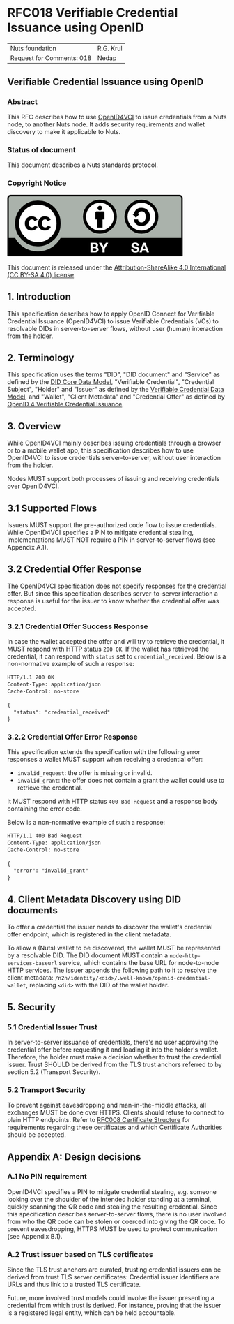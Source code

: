 # RFC018 Verifiable Credential Issuance using OpenID

|                           |           |
|:--------------------------|:----------|
| Nuts foundation           | R.G. Krul |
| Request for Comments: 018 | Nedap     |

## Verifiable Credential Issuance using OpenID

### Abstract

This RFC describes how to use [OpenID4VCI](https://openid.net/specs/openid-4-verifiable-credential-issuance-1_0.html)
to issue credentials from a Nuts node, to another Nuts node. It adds security requirements and wallet discovery
to make it applicable to Nuts.

### Status of document

This document describes a Nuts standards protocol.

### Copyright Notice

![](../.gitbook/assets/license.png)

This document is released under the [Attribution-ShareAlike 4.0 International \(CC BY-SA 4.0\) license](https://creativecommons.org/licenses/by-sa/4.0/).

## 1. Introduction

This specification describes how to apply OpenID Connect for Verifiable Credential Issuance (OpenID4VCI) to issue Verifiable Credentials (VCs)
to resolvable DIDs in server-to-server flows, without user (human) interaction from the holder.

## 2. Terminology

This specification uses the terms "DID", "DID document" and "Service" as defined by the [DID Core Data Model](https://www.w3.org/TR/did-core/),
"Verifiable Credential", "Credential Subject", "Holder" and "Issuer" as defined by the [Verifiable Credential Data Model](https://www.w3.org/TR/vc-data-model/), and
"Wallet", "Client Metadata" and "Credential Offer" as defined by [OpenID 4 Verifiable Credential Issuance](https://openid.net/specs/openid-4-verifiable-credential-issuance-1_0.html).

## 3. Overview

While OpenID4VCI mainly describes issuing credentials through a browser or to a mobile wallet app,
this specification describes how to use OpenID4VCI to issue credentials server-to-server, without user interaction from the holder.

Nodes MUST support both processes of issuing and receiving credentials over OpenID4VCI.

## 3.1 Supported Flows

Issuers MUST support the pre-authorized code flow to issue credentials.
While OpenID4VCI specifies a PIN to mitigate credential stealing,
implementations MUST NOT require a PIN in server-to-server flows (see Appendix A.1).

## 3.2 Credential Offer Response

The OpenID4VCI specification does not specify responses for the credential offer.
But since this specification describes server-to-server interaction
a response is useful for the issuer to know whether the credential offer was accepted.

### 3.2.1 Credential Offer Success Response

In case the wallet accepted the offer and will try to retrieve the credential, it MUST respond with HTTP status `200 OK`.
If the wallet has retrieved the credential, it can respond with `status` set to `credential_received`.
Below is a non-normative example of such a response:

```http
HTTP/1.1 200 OK
Content-Type: application/json
Cache-Control: no-store

{
  "status": "credential_received"
}
```

### 3.2.2 Credential Offer Error Response

This specification extends the specification with the following error responses a wallet MUST support when receiving a credential offer:

- `invalid_request`: the offer is missing or invalid.
- `invalid_grant`: the offer does not contain a grant the wallet could use to retrieve the credential.

It MUST respond with HTTP status `400 Bad Request` and a response body containing the error code.

Below is a non-normative example of such a response:

```http
HTTP/1.1 400 Bad Request
Content-Type: application/json
Cache-Control: no-store

{
  "error": "invalid_grant"
}
```

## 4. Client Metadata Discovery using DID documents

To offer a credential the issuer needs to discover the wallet's credential offer endpoint, which is registered in the client metadata.

To allow a (Nuts) wallet to be discovered, the wallet MUST be represented by a resolvable DID.
The DID document MUST contain a `node-http-services-baseurl` service, which contains the base URL for node-to-node HTTP services.
The issuer appends the following path to it to resolve the client metadata: `/n2n/identity/<did>/.well-known/openid-credential-wallet`,
replacing `<did>` with the DID of the wallet holder.

## 5. Security

### 5.1 Credential Issuer Trust

In server-to-server issuance of credentials, there's no user approving the credential offer before requesting it and loading it into the holder's wallet.
Therefore, the holder must make a decision whether to trust the credential issuer.
Trust SHOULD be derived from the TLS trust anchors referred to by section 5.2 (Transport Security).

### 5.2 Transport Security

To prevent against eavesdropping and man-in-the-middle attacks, all exchanges MUST be done over HTTPS.
Clients should refuse to connect to plain HTTP endpoints.
Refer to [RFC008 Certificate Structure](rfc008-certificate-structure.md) for requirements regarding these certificates and which Certificate Authorities should be accepted.

## Appendix A: Design decisions

### A.1 No PIN requirement

OpenID4VCI specifies a PIN to mitigate credential stealing,
e.g. someone looking over the shoulder of the intended holder standing at a terminal,
quickly scanning the QR code and stealing the resulting credential.
Since this specification describes server-to-server flows, there is no user involved from who the QR code can be stolen
or coerced into giving the QR code.
To prevent eavesdropping, HTTPS MUST be used to protect communication (see Appendix B.1).

### A.2 Trust issuer based on TLS certificates

Since the TLS trust anchors are curated, trusting credential issuers can be derived from trust TLS server certificates:
Credential issuer identifiers are URLs and thus link to a trusted TLS certificate.

Future, more involved trust models could involve the issuer presenting a credential from which trust is derived.
For instance, proving that the issuer is a registered legal entity, which can be held accountable.
